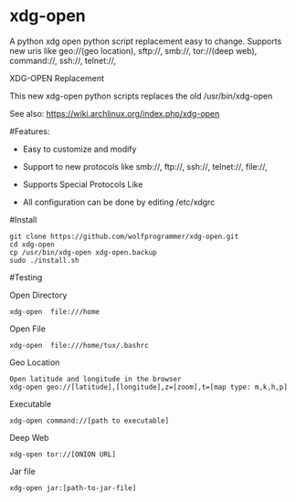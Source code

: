 xdg-open
========

A python xdg open python script replacement easy to change. Supports new uris like geo://(geo location), sftp://, smb://, tor://(deep web), command://, ssh://, telnet://, 

XDG-OPEN Replacement

This new xdg-open python scripts replaces the old /usr/bin/xdg-open

See also: https://wiki.archlinux.org/index.php/xdg-open

#Features:

* Easy to customize and modify

* Support to new protocols like smb://, ftp://, ssh://, telnet://, file://,

* Supports Special Protocols Like

* All configuration can be done by editing /etc/xdgrc

#Install

```
git clone https://github.com/wolfprogrammer/xdg-open.git
cd xdg-open
cp /usr/bin/xdg-open xdg-open.backup
sudo ./install.sh

```


#Testing


Open Directory
```
xdg-open  file:///home
```

Open File
```
xdg-open  file:///home/tux/.bashrc
```

Geo Location
```
Open latitude and longitude in the browser
xdg-open geo://[latitude],[longitude],z=[zoom],t=[map type: m,k,h,p]
```

Executable   
```
xdg-open command://[path to executable]
```

Deep Web 
```
xdg-open tor://[ONION URL]
```

Jar file     
```
xdg-open jar:[path-to-jar-file]
```

